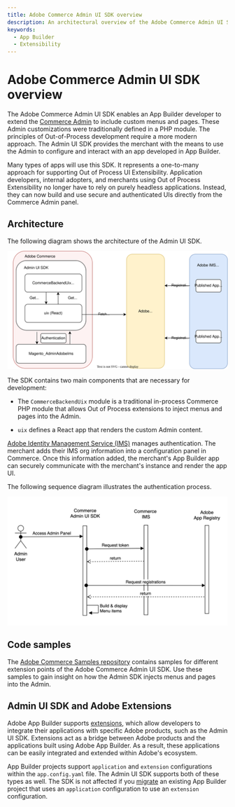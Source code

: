```yaml
---
title: Adobe Commerce Admin UI SDK overview
description: An architectural overview of the Adobe Commerce Admin UI SDK
keywords:
  - App Builder
  - Extensibility
---
```


# Adobe Commerce Admin UI SDK overview

The Adobe Commerce Admin UI SDK enables an App Builder developer to extend the [Commerce Admin](https://experienceleague.adobe.com/docs/commerce-admin/start/admin/admin.html) to include custom menus and pages. These Admin customizations were traditionally defined in a PHP module. The principles of Out-of-Process development require a more modern approach. The Admin UI SDK provides the merchant with the means to use the Admin to configure and interact with an app developed in App Builder.

Many types of apps will use this SDK. It represents a one-to-many approach for supporting Out of Process UI Extensibility. Application developers, internal adopters, and merchants using Out of Process Extensibility no longer have to rely on purely headless applications. Instead, they can now build and use secure and authenticated UIs directly from the Commerce Admin panel.

## Architecture

The following diagram shows the architecture of the Admin UI SDK.

![Architecture](../_images/admin-ui-sdk-architecture.svg)

The SDK contains two main components that are necessary for development:

* The `CommerceBackendUix` module is a traditional in-process Commerce PHP module that allows Out of Process extensions to inject menus and pages into the Admin.

* `uix` defines a React app that renders the custom Admin content.

[Adobe Identity Management Service (IMS)](https://experienceleague.adobe.com/docs/commerce-admin/start/admin/ims/adobe-ims-integration-overview.html) manages authentication. The merchant adds their IMS org information into a configuration panel in Commerce. Once this information added, the merchant's App Builder app can securely communicate with the merchant's instance and render the app UI.

The following sequence diagram illustrates the authentication process.

![Sequence diagram](../_images/admin-ui-sequence-diagram.png)

## Code samples

The [Adobe Commerce Samples repository](https://github.com/adobe/adobe-commerce-samples/tree/main/admin-ui-sdk) contains samples for different extension points of the Adobe Commerce Admin UI SDK. Use these samples to gain insight on how the Admin SDK injects menus and pages into the Admin.

## Admin UI SDK and Adobe Extensions

Adobe App Builder supports [extensions](https://developer.adobe.com/app-builder/docs/guides/extensions/), which allow developers to integrate their applications with specific Adobe products, such as the Admin UI SDK. Extensions act as a bridge between Adobe products and the applications built using Adobe App Builder. As a result, these applications can be easily integrated and extended within Adobe's ecosystem.

App Builder projects support `application` and `extension` configurations within the `app.config.yaml` file. The Admin UI SDK supports both of these types as well. The SDK is not affected if you [migrate](https://developer.adobe.com/app-builder/docs/guides/extensions/extension_migration_guide/) an existing App Builder project that uses an `application` configuration to use an `extension` configuration.
